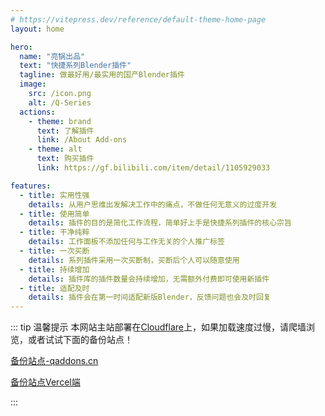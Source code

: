 ```yaml
---
# https://vitepress.dev/reference/default-theme-home-page
layout: home

hero:
  name: "亮锅出品"
  text: "快捷系列Blender插件"
  tagline: 做最好用/最实用的国产Blender插件
  image:
    src: /icon.png
    alt: /Q-Series
  actions:
    - theme: brand
      text: 了解插件
      link: /About Add-ons
    - theme: alt
      text: 购买插件
      link: https://gf.bilibili.com/item/detail/1105929033

features:
  - title: 实用性强
    details: 从用户思维出发解决工作中的痛点，不做任何无意义的过度开发
  - title: 使用简单
    details: 插件的目的是简化工作流程，简单好上手是快捷系列插件的核心宗旨
  - title: 干净纯粹
    details: 工作面板不添加任何与工作无关的个人推广标签
  - title: 一次买断
    details: 系列插件采用一次买断制，买断后个人可以随意使用
  - title: 持续增加
    details: 插件库的插件数量会持续增加，无需额外付费即可使用新插件
  - title: 适配及时
    details: 插件会在第一时间适配新版Blender，反馈问题也会及时回复
---
```


::: tip 温馨提示
本网站主站部署在[Cloudflare](https://qaddons.com/ "Cloudflare主站-qaddons.com")上，如果加载速度过慢，请爬墙浏览，或者试试下面的备份站点！

[备份站点-qaddons.cn](https://qaddons.cn/ "部署在Github上")

[备份站点Vercel端](https://docs-qseries.vercel.app/ "部署在Vercel上") 

:::